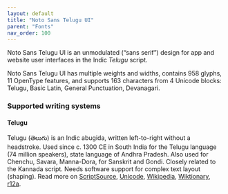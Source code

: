 ```yaml
---
layout: default
title: "Noto Sans Telugu UI"
parent: "Fonts"
nav_order: 100
---
```

Noto Sans Telugu UI is an unmodulated (“sans serif”) design for app and website user interfaces in the Indic _Telugu_ script. 

Noto Sans Telugu UI has multiple weights and widths, contains 958 glyphs, 11 OpenType features, and supports 163 characters from 4 Unicode blocks: Telugu, Basic Latin, General Punctuation, Devanagari.


### Supported writing systems


#### Telugu

Telugu (<span class='autonym'>తెలుగు</span>) is an Indic abugida, written left-to-right without a headstroke. Used since c. 1300 CE in South India for the Telugu language (74 million speakers), state language of Andhra Pradesh. Also used for Chenchu, Savara, Manna-Dora, for Sanskrit and Gondi. Closely related to the Kannada script. Needs software support for complex text layout (shaping). Read more on [ScriptSource](https://scriptsource.org/scr/Telu), [Unicode](https://www.unicode.org/versions/Unicode13.0.0/ch12.pdf#G81985), [Wikipedia](https://en.wikipedia.org/wiki/ISO_15924:Telu), [Wiktionary](https://en.wiktionary.org/wiki/Category:Telugu_script), [r12a](https://r12a.github.io/scripts/links?iso=Telu).

